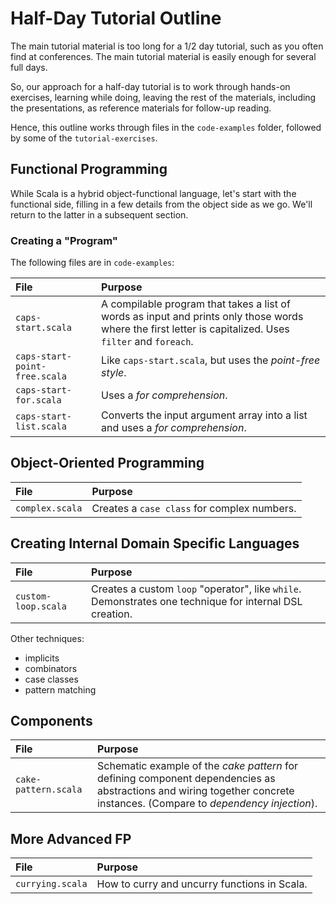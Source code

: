 # Half-Day Tutorial Outline

The main tutorial material is too long for a 1/2 day tutorial, such as you often find at conferences. The main tutorial material is easily enough for several full days.

So, our approach for a half-day tutorial is to work through hands-on exercises, learning while doing, leaving the rest of the materials, including the presentations, as reference materials for follow-up reading.

Hence, this outline works through files in the `code-examples` folder, followed by some of the `tutorial-exercises`.

## Functional Programming

While Scala is a hybrid object-functional language, let's start with the functional side, filling in a few details from the object side as we go. We'll return to the latter in a subsequent section.

### Creating a "Program" 

The following files are in `code-examples`:

File | Purpose
:--- | :---
`caps-start.scala` | A compilable program that takes a list of words as input and prints only those words where the first letter is capitalized. Uses `filter` and `foreach`.
`caps-start-point-free.scala` | Like `caps-start.scala`, but uses the *point-free style*.
`caps-start-for.scala` | Uses a *for comprehension*.
`caps-start-list.scala` | Converts the input argument array into a list and uses a *for comprehension*.


## Object-Oriented Programming

File | Purpose
:--- | :---
`complex.scala` | Creates a `case class` for complex numbers.

## Creating Internal Domain Specific Languages

File | Purpose
:--- | :---
`custom-loop.scala` | Creates a custom `loop` "operator", like `while`. Demonstrates one technique for internal DSL creation.

Other techniques:

* implicits
* combinators
* case classes
* pattern matching

## Components

File | Purpose
:--- | :---
`cake-pattern.scala` | Schematic example of the *cake pattern* for defining component dependencies as abstractions and wiring together concrete instances. (Compare to *dependency injection*).

## More Advanced FP


File | Purpose
:--- | :---
`currying.scala` | How to curry and uncurry functions in Scala.
